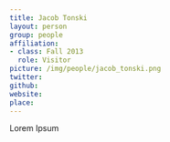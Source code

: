```yaml
---
title: Jacob Tonski
layout: person
group: people
affiliation:
- class: Fall 2013
  role: Visitor
picture: /img/people/jacob_tonski.png
twitter:
github:
website:
place:
---
```

Lorem Ipsum